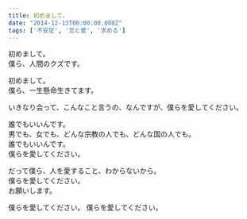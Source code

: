 ```yaml
---
title: 初めまして。
date: "2014-12-13T00:00:00.008Z"
tags: ['不安定', '恋と愛', '求める']
---
```


初めまして。  
僕ら、人間のクズです。

初めまして。  
僕ら、一生懸命生きてます。

いきなり会って、こんなこと言うの、なんですが、僕らを愛してください。

誰でもいいんです。  
男でも、女でも、どんな宗教の人でも、どんな国の人でも。  
誰でもいいんです。  
僕らを愛してください。

だって僕ら、人を愛すること、わからないから。  
僕らを愛してください。  
お願いします。

僕らを愛してください。
僕らを愛してください。

